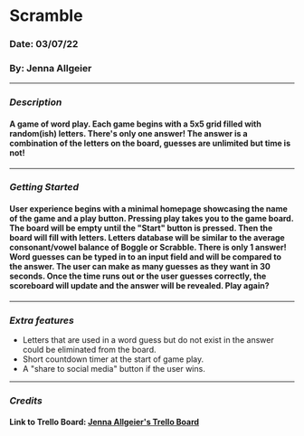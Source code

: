# Scramble
### Date: 03/07/22
### By: Jenna Allgeier
***
### ***Description***
#### A game of word play. Each game begins with a 5x5 grid filled with random(ish) letters. There's only one answer! The answer is a combination of the letters on the board, guesses are unlimited but time is not! 
***
### ***Getting Started***
#### User experience begins with a minimal homepage showcasing the name of the game and a play button. Pressing play takes you to the game board. The board will be empty until the "Start" button is pressed. Then the board will fill with letters. Letters database will be similar to the average consonant/vowel balance of Boggle or Scrabble. There is only 1 answer! Word guesses can be typed in to an input field and will be compared to the answer. The user can make as many guesses as they want in 30 seconds. Once the time runs out or the user guesses correctly, the scoreboard will update and the answer will be revealed. Play again?
***
### ***Extra features***
* Letters that are used in a word guess but do not exist in the answer could be eliminated from the board.
* Short countdown timer at the start of game play.
* A "share to social media" button if the user wins.
***
### ***Credits***
#### Link to Trello Board: [Jenna Allgeier's Trello Board](https://trello.com/invite/b/HieORAIf/141e2163d5187e48f75d6d9edb771ddf/project-1-game)
